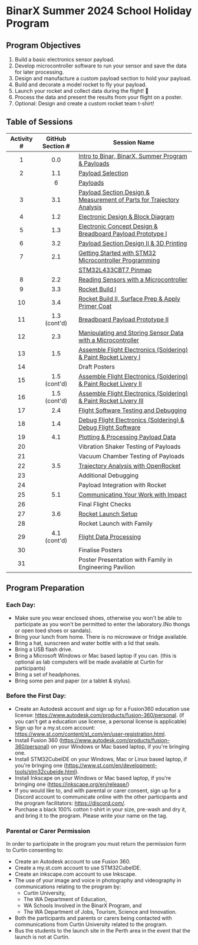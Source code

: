 # BinarX Summer 2024 School Holiday Program

## Program Objectives
1. Build a basic electronics sensor payload.
2. Develop microcontroller software to run your sensor and save the data for later processing.
3. Design and manufacture a custom payload section to hold your payload.
4. Build and decorate a model rocket to fly your payload.
5. Launch your rocket and collect data during the flight! 🚀
6. Process the data and present the results from your flight on a poster.
7. Optional: Design and create a custom rocket team t-shirt!

## Table of Sessions

| Activity # | GitHub Section # | Session Name                                                                                                                                                                                                                                            |
|:----------:|:----------------:|---------------------------------------------------------------------------------------------------------------------------------------------------------------------------------------------------------------------------------------------------------|
|      1     |        0.0       | [Intro to Binar, BinarX, Summer Program & Payloads](https://github.com/BinarX-Curtin/School-Holiday-Program/tree/main/0.%20Introduction)                                                                                                                |
|      2     |        1.1       | [Payload Selection](https://github.com/BinarX-Curtin/School-Holiday-Program/tree/main/1.%20Payload%20Hardware%20Development/1.1.%20Payload%20Selection)                                                                                                 |
|            |         6        | [Payloads](https://github.com/BinarX-Curtin/School-Holiday-Program/tree/main/6.%20Payload%20Breakdowns)                                                                                                                                                 |
|      3     |        3.1       | [Payload Section Design & Measurement of Parts for Trajectory Analysis](https://github.com/BinarX-Curtin/School-Holiday-Program/tree/main/3.%20Building%20and%20Flying%20Rockets/3.1.%20Payload%20Section%20Design%20in%203D%20CAD%20Software)          |
|      4     |        1.2       | [Electronic Design & Block Diagram](https://github.com/BinarX-Curtin/School-Holiday-Program/tree/main/1.%20Payload%20Hardware%20Development/1.2.%20Introduction%20to%20Electronic%20Design)                                                             |
|      5     |        1.3       | [Electronic Concept Design & Breadboard Payload Prototype I](https://github.com/BinarX-Curtin/School-Holiday-Program/tree/main/1.%20Payload%20Hardware%20Development/1.3.%20Electronic%20Concept%20Design%20%26%20Breadboard%20Payload%20Prototype)     |
|      6     |        3.2       | [Payload Section Design II & 3D Printing](https://github.com/BinarX-Curtin/School-Holiday-Program/tree/main/3.%20Building%20and%20Flying%20Rockets/3.2.%203D%20Printing%20Payload%20Sections)                                                           |
|      7     |        2.1       | [Getting Started with STM32 Microcontroller Programming](https://github.com/BinarX-Curtin/School-Holiday-Program/tree/main/2.%20Payload%20Software%20Development/2.1.%20Getting%20Started%20with%20STM32%20Microcontroller%20Programming)               |
|            |                  | [STM32L433CBT7 Pinmap](https://github.com/BinarX-Curtin/School-Holiday-Program/blob/main/1.%20Payload%20Hardware%20Development/BinarX_Rocket_Payload_Microcontroller_Board_Pin_Labels.png)                                                  |
|      8     |        2.2       | [Reading Sensors with a Microcontroller](https://github.com/BinarX-Curtin/School-Holiday-Program/tree/main/2.%20Payload%20Software%20Development/2.2.%20Reading%20Sensors%20With%20a%20Microcontroller)                                                 |
|      9     |        3.3       | [Rocket Build I](https://github.com/BinarX-Curtin/School-Holiday-Program/tree/main/3.%20Building%20and%20Flying%20Rockets/3.3.%20Building%20Rockets)                                                                                                    |
|     10     |        3.4       | [Rocket Build II, Surface Prep & Apply Primer Coat](https://github.com/BinarX-Curtin/School-Holiday-Program/tree/main/3.%20Building%20and%20Flying%20Rockets/3.4.%20Painting%20and%20Decorating%20Rockets)                                              |
|     11     |   1.3 (cont'd)   | [Breadboard Payload Prototype II](https://github.com/BinarX-Curtin/School-Holiday-Program/tree/main/1.%20Payload%20Hardware%20Development/1.3.%20Electronic%20Concept%20Design%20%26%20Breadboard%20Payload%20Prototype)                                |
|     12     |        2.3       | [Manipulating and Storing Sensor Data with a Microcontroller](https://github.com/BinarX-Curtin/School-Holiday-Program/tree/main/2.%20Payload%20Software%20Development/2.3.%20Manipulating%20and%20Storing%20Sensor%20Data%20with%20a%20Microcontroller) |
|     13     |        1.5       | [Assemble Flight Electronics (Soldering) & Paint Rocket Livery I](https://github.com/BinarX-Curtin/School-Holiday-Program/tree/main/1.%20Payload%20Hardware%20Development/1.5%20Assemble%20Flight%20Electronics%20(Soldering))                          |
|     14     |                  | Draft Posters                                                                                                                                                                                                                                           |
|     15     |   1.5 (cont'd)   | [Assemble Flight Electronics (Soldering) & Paint Rocket Livery II](https://github.com/BinarX-Curtin/School-Holiday-Program/tree/main/1.%20Payload%20Hardware%20Development/1.5%20Assemble%20Flight%20Electronics%20(Soldering))                         |
|     16     |   1.5 (cont'd)   | [Assemble Flight Electronics (Soldering) & Paint Rocket Livery III](https://github.com/BinarX-Curtin/School-Holiday-Program/tree/main/1.%20Payload%20Hardware%20Development/1.5%20Assemble%20Flight%20Electronics%20(Soldering))                        |
|     17     |        2.4       | [Flight Software Testing and Debugging](https://github.com/BinarX-Curtin/School-Holiday-Program/tree/main/2.%20Payload%20Software%20Development/2.4%20Debugging%20Flight%20Software)                                                                    |
|     18     |        1.4       | [Debug Flight Electronics (Soldering) & Debug Flight Software](https://github.com/BinarX-Curtin/School-Holiday-Program/tree/main/1.%20Payload%20Hardware%20Development/1.4%20Debugging%20Payload%20Hardware)                                            |
|     19     |        4.1       | [Plotting & Processing Payload Data](https://github.com/BinarX-Curtin/School-Holiday-Program/tree/main/4.%20Processing%20Payload%20Data/4.1.%20Plotting%20and%20Processing%20Payload%20Data)                                                            |
|     20     |                  | Vibration Shaker Testing of Payloads                                                                                                                                                                                                                    |
|     21     |                  | Vacuum Chamber Testing of Payloads                                                                                                                                                                                                                      |
|     22     |        3.5       | [Trajectory Analysis with OpenRocket](https://github.com/BinarX-Curtin/School-Holiday-Program/tree/main/3.%20Building%20and%20Flying%20Rockets/3.5.%20Trajectory%20Modelling%20Using%20OpenRocket)                                                      |
|     23     |                  | Additional Debugging                                                                                                                                                                                                                                    |
|     24     |                  | Payload Integration with Rocket                                                                                                                                                                                                                         |
|     25     |        5.1       | [Communicating Your Work with Impact](https://github.com/BinarX-Curtin/School-Holiday-Program/tree/main/5.%20Communicating%20Your%20Work/5.1.%20Comunicating%20Your%20Work%20With%20Impact)                                                             |
|     26     |                  | Final Flight Checks                                                                                                                                                                                                                                     |
|     27     |        3.6       | [Rocket Launch Setup](https://github.com/BinarX-Curtin/School-Holiday-Program/tree/main/3.%20Building%20and%20Flying%20Rockets/3.6.%20Launching%20Rockets)                                                                                              |
|     28     |                  | Rocket Launch with Family                                                                                                                                                                                                                               |
|     29     |   4.1 (cont'd)   | [Flight Data Processing](https://github.com/BinarX-Curtin/School-Holiday-Program/tree/main/4.%20Processing%20Payload%20Data/4.1.%20Plotting%20and%20Processing%20Payload%20Data)                                                                        |
|     30     |                  | Finalise Posters                                                                                                                                                                                                                                        |
|     31     |                  | Poster Presentation with Family in Engineering Pavilion                                                                                                                                                                                                 |

## Program Preparation

### Each Day:
- Make sure you wear enclosed shoes, otherwise you won't be able to participate as you won't be permitted to enter the laboratory.(No thongs or open toed shoes or sandals).
- Bring your lunch from home. There is no microwave or fridge available.
- Bring a hat, sunscreen and water bottle with a lid that seals.
- Bring a USB flash drive.
- Bring a Microsoft Windows or Mac based laptop if you can. (this is optional as lab computers will be made available at Curtin for participants)
- Bring a set of headphones.
- Bring some pen and paper (or a tablet & stylus).

### Before the First Day:
- Create an Autodesk account and sign up for a Fusion360 education use license: https://www.autodesk.com/products/fusion-360/personal. (if you can't get a education use license, a personal license is applicable)
- Sign up for a my.st.com account: https://www.st.com/content/st_com/en/user-registration.html.
- Install Fusion 360 (https://www.autodesk.com/products/fusion-360/personal) on your Windows or Mac based laptop, if you're bringing one.
- Install STM32CubeIDE on your Windows, Mac or Linux based laptop, if you're bringing one (https://www.st.com/en/development-tools/stm32cubeide.html).
- Install Inkscape on your Windows or Mac based laptop, if you're bringing one (https://inkscape.org/en/release/)
- If you would like to, and with parental or carer consent, sign up for a Discord account to communicate online with the other participants and the program facilitators: https://discord.com/.
- Purchase a black 100% cotton t-shirt in your size, pre-wash and dry it, and bring it to the program. Please write your name on the tag.

### Parental or Carer Permission
In order to participate in the program you must return the permission form to Curtin consenting to:
- Create an Autodesk account to use Fusion 360.
- Create a my.st.com account to use STM32CubeIDE.
- Create an inkscape.com account to use Inkscape.
- The use of your image and voice in photography and videography in communications relating to the program by:
    - Curtin University,
    - The WA Department of Education,
    - WA Schools Involved in the BinarX Program, and
    - The WA Department of Jobs, Tourism, Science and Innovation.
- Both the participants and parents or carers being contacted with communications from Curtin University related to the program.
- Bus the students to the launch site in the Perth area in the event that the launch is not at Curtin.
